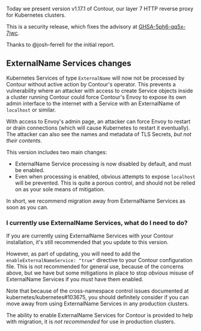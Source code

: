 Today we present version v1.17.1 of Contour, our layer 7 HTTP reverse proxy for Kubernetes clusters.

This is a security release, which fixes the advisory at [GHSA-5ph6-qq5x-7jwc](https://github.com/projectsesame/sesame/security/advisories/GHSA-5ph6-qq5x-7jwc).

Thanks to @josh-ferrell for the initial report.

## ExternalName Services changes

Kubernetes Services of type `ExternalName` will now not be processed by Contour without active action by Contour's operator. This prevents a vulnerability where an attacker with access to create Service objects inside a cluster running Contour could force Contour's Envoy to expose its own admin interface to the internet with a Service with an ExternalName of `localhost` or similar.

With access to Envoy's admin page, an attacker can force Envoy to restart or drain connections (which will cause Kubernetes to restart it eventually). The attacker can also see the names and metadata of TLS Secrets, *but not their contents*.

This version includes two main changes:
- ExternalName Service processing is now disabled by default, and must be enabled.
- Even when processing is enabled, obvious attempts to expose `localhost` will be prevented. This is quite a porous control, and should not be relied on as your sole means of mitigation.

In short, we recommend migration away from ExternalName Services as soon as you can.

### I currently use ExternalName Services, what do I need to do?

If you are currently using ExternalName Services with your Contour installation, it's still recommended that you update to this version.

However, as part of updating, you will need to add the `enableExternalNameService: "true"` directive to your Contour configuration file. This is not recommended for general use, because of the concerns above, but we have but some mitigations in place to stop *obvious* misuse of ExternalName Services if you *must* have them enabled.

Note that because of the cross-namespace control issues documented at kubernetes/kubernetes#103675, you should definitely consider if you can move away from using ExternalName Services in any production clusters.

The ability to enable ExternalName Services for Contour is provided to help with migration, it is *not recommended* for use in production clusters.